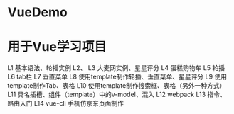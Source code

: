 # VueDemo
# 用于Vue学习项目

L1  基本语法、轮播实例
L2、 L3 大麦网实例、星星评分
L4  蛋糕购物车
L5  轮播
L6  tab栏
L7  垂直菜单
L8  使用template制作轮播、垂直菜单、星星评分
L9  使用template制作Tab、表格
L10 使用template制作搜索框、表格（另外一种方式）
L11 具名插槽、组件（template）中的v-model、混入
L12 webpack
L13 指令、路由入门
L14 vue-cli 手机仿京东页面制作
